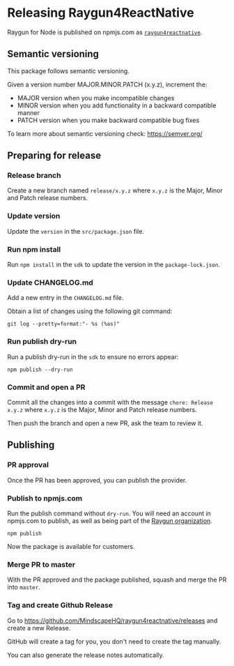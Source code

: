 # Releasing Raygun4ReactNative

Raygun for Node is published on npmjs.com as [`raygun4reactnative`](https://www.npmjs.com/package/raygun4reactnative).

## Semantic versioning

This package follows semantic versioning.

Given a version number MAJOR.MINOR.PATCH (x.y.z), increment the:

- MAJOR version when you make incompatible changes
- MINOR version when you add functionality in a backward compatible manner
- PATCH version when you make backward compatible bug fixes

To learn more about semantic versioning check: https://semver.org/

## Preparing for release

### Release branch

Create a new branch named `release/x.y.z` 
where `x.y.z` is the Major, Minor and Patch release numbers.

### Update version

Update the `version` in the `src/package.json` file.

### Run npm install

Run `npm install` in the `sdk` to update the version in the `package-lock.json`.

### Update CHANGELOG.md

Add a new entry in the `CHANGELOG.md` file.

Obtain a list of changes using the following git command:

```
git log --pretty=format:"- %s (%as)"
```

### Run publish dry-run

Run a publish dry-run in the `sdk` to ensure no errors appear:

```
npm publish --dry-run
```

### Commit and open a PR

Commit all the changes into a commit with the message `chore: Release x.y.z`
where `x.y.z` is the Major, Minor and Patch release numbers.

Then push the branch and open a new PR, ask the team to review it.

## Publishing

### PR approval

Once the PR has been approved, you can publish the provider.

### Publish to npmjs.com

Run the publish command without `dry-run`.
You will need an account in npmjs.com to publish, 
as well as being part of the [Raygun organization](https://www.npmjs.com/~raygunowner).

```
npm publish
```

Now the package is available for customers.

### Merge PR to master

With the PR approved and the package published, 
squash and merge the PR into `master`.

### Tag and create Github Release

Go to https://github.com/MindscapeHQ/raygun4reactnative/releases and create a new Release.

GitHub will create a tag for you, you don't need to create the tag manually.

You can also generate the release notes automatically.

